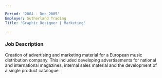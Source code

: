```yaml
---

Period: "2004 - Dec 2005"
Employer: Sutherland Trading
Title: "Graphic Designer | Marketing"

---
```


### Job Description

Creation of advertising and marketing material for a European music distribution company. This included developing advertisements for national and international magazines, internal sales material and the development of a single product catalogue.